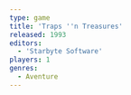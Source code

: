 ```yaml
---
type: game
title: 'Traps ''n Treasures'
released: 1993
editors: 
  - 'Starbyte Software'
players: 1
genres:
  - Aventure
---
```

